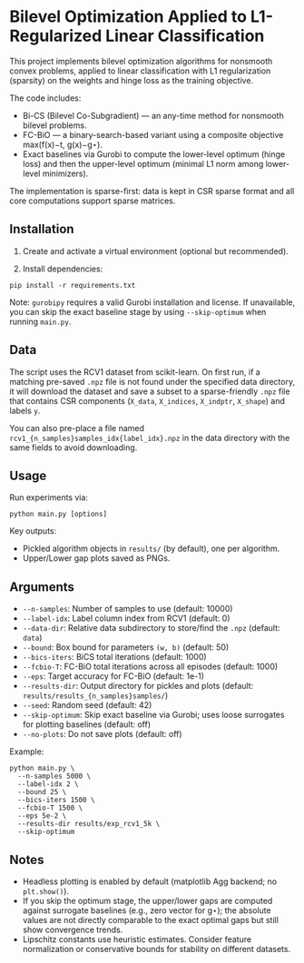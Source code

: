 # Bilevel Optimization Applied to L1-Regularized Linear Classification

This project implements bilevel optimization algorithms for nonsmooth convex problems, applied to linear classification with L1 regularization (sparsity) on the weights and hinge loss as the training objective.

The code includes:

- Bi-CS (Bilevel Co-Subgradient) — an any-time method for nonsmooth bilevel problems.
- FC-BiO — a binary-search-based variant using a composite objective max(f(x)−t, g(x)−g⋆).
- Exact baselines via Gurobi to compute the lower-level optimum (hinge loss) and then the upper-level optimum (minimal L1 norm among lower-level minimizers).

The implementation is sparse-first: data is kept in CSR sparse format and all core computations support sparse matrices.

## Installation

1) Create and activate a virtual environment (optional but recommended).

2) Install dependencies:

```
pip install -r requirements.txt
```

Note: `gurobipy` requires a valid Gurobi installation and license. If unavailable, you can skip the exact baseline stage by using `--skip-optimum` when running `main.py`.

## Data

The script uses the RCV1 dataset from scikit-learn. On first run, if a matching pre-saved `.npz` file is not found under the specified data directory, it will download the dataset and save a subset to a sparse-friendly `.npz` file that contains CSR components (`X_data`, `X_indices`, `X_indptr`, `X_shape`) and labels `y`.

You can also pre-place a file named `rcv1_{n_samples}samples_idx{label_idx}.npz` in the data directory with the same fields to avoid downloading.

## Usage

Run experiments via:

```
python main.py [options]
```

Key outputs:

- Pickled algorithm objects in `results/` (by default), one per algorithm.
- Upper/Lower gap plots saved as PNGs.

## Arguments

- `--n-samples`: Number of samples to use (default: 10000)
- `--label-idx`: Label column index from RCV1 (default: 0)
- `--data-dir`: Relative data subdirectory to store/find the `.npz` (default: `data`)
- `--bound`: Box bound for parameters `(w, b)` (default: 50)
- `--bics-iters`: BiCS total iterations (default: 1000)
- `--fcbio-T`: FC-BiO total iterations across all episodes (default: 1000)
- `--eps`: Target accuracy for FC-BiO (default: 1e-1)
- `--results-dir`: Output directory for pickles and plots (default: `results/results_{n_samples}samples/`)
- `--seed`: Random seed (default: 42)
- `--skip-optimum`: Skip exact baseline via Gurobi; uses loose surrogates for plotting baselines (default: off)
- `--no-plots`: Do not save plots (default: off)

Example:

```
python main.py \
  --n-samples 5000 \
  --label-idx 2 \
  --bound 25 \
  --bics-iters 1500 \
  --fcbio-T 1500 \
  --eps 5e-2 \
  --results-dir results/exp_rcv1_5k \
  --skip-optimum
```

## Notes

- Headless plotting is enabled by default (matplotlib Agg backend; no `plt.show()`).
- If you skip the optimum stage, the upper/lower gaps are computed against surrogate baselines (e.g., zero vector for g⋆); the absolute values are not directly comparable to the exact optimal gaps but still show convergence trends.
- Lipschitz constants use heuristic estimates. Consider feature normalization or conservative bounds for stability on different datasets.

